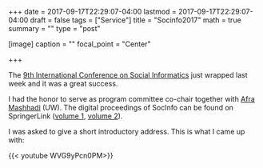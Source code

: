 +++
date = 2017-09-17T22:29:07-04:00
lastmod = 2017-09-17T22:29:07-04:00
draft = false
tags = ["Service"]
title = "Socinfo2017"
math = true
summary = ""
type = "post"

[image]
caption = ""
focal_point = "Center"

+++

The [9th International Conference on Social
Informatics](http://socinfo2017.oii.ox.ac.uk/) just wrapped last week and it
was a great success.

<!--more-->

I had the honor to serve as program committee co-chair
together with [Afra Mashhadi](http://www.afra.tech/) (UW). The digital
proceedings of SocInfo can be found on SpringerLink ([volume
1](https://link.springer.com/book/10.1007/978-3-319-67217-5), [volume
2](https://link.springer.com/book/10.1007/978-3-319-67256-4)). 

I was asked to give a short introductory address. This is what I came up with:

{{< youtube WVG9yPcn0PM>}}
